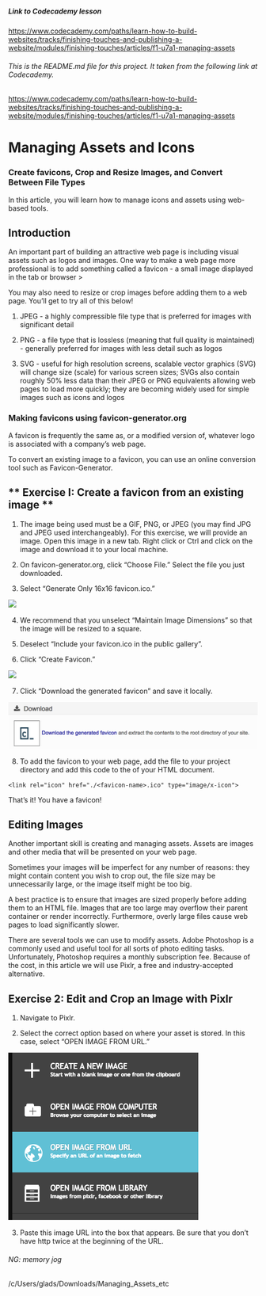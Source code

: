 
##### Link to Codecademy lesson

https://www.codecademy.com/paths/learn-how-to-build-websites/tracks/finishing-touches-and-publishing-a-website/modules/finishing-touches/articles/f1-u7a1-managing-assets


###### This is the README.md file for this project.  It taken from the following link at Codecademy.

https://www.codecademy.com/paths/learn-how-to-build-websites/tracks/finishing-touches-and-publishing-a-website/modules/finishing-touches/articles/f1-u7a1-managing-assets

# Managing Assets and Icons

### Create favicons, Crop and Resize Images, and Convert Between File Types

In this article, you will learn how to manage icons and assets using web-based tools.

## Introduction

An important part of building an attractive web page is including visual assets such as logos and images. One way to make a web page more professional is to add something called a favicon - a small image displayed in the tab or browser >

You may also need to resize or crop images before adding them to a web page. You’ll get to try all of this below!



1. JPEG - a highly compressible file type that is preferred for images with significant detail

2. PNG - a file type that is lossless (meaning that full quality is maintained) - generally preferred for images with less detail such as logos

3. SVG - useful for high resolution screens, scalable vector graphics (SVG) will change size (scale) for various screen sizes; SVGs also contain roughly 50% less data than their JPEG or PNG equivalents allowing web pages to load more quickly; they are becoming widely used for simple images such as icons and logos


### Making favicons using favicon-generator.org

A favicon is frequently the same as, or a modified version of, whatever logo is associated with a company’s web page.

To convert an existing image to a favicon, you can use an online conversion tool such as Favicon-Generator.


## ** Exercise I: Create a favicon from an existing image **

1. The image being used must be a GIF, PNG, or JPEG (you may find JPG and JPEG used interchangeably). For this exercise, we will provide an image. Open this image in a new tab. Right click or Ctrl and click on the image and download it to your local machine.

2. On favicon-generator.org, click “Choose File.” Select the file you just downloaded.

3. Select “Generate Only 16x16 favicon.ico.”

![](./img1)

4. We recommend that you unselect “Maintain Image Dimensions” so that the image will be resized to a square.

5. Deselect “Include your favicon.ico in the public gallery”.

6. Click “Create Favicon.”

![](img2)

7. Click “Download the generated favicon” and save it locally.

![](downloadimg.png)

8. To add the favicon to your web page, add the file to your project directory and add this code to the <head> of your HTML document.

```
<link rel="icon" href="./<favicon-name>.ico" type="image/x-icon">
```

That’s it! You have a favicon!

## Editing Images

Another important skill is creating and managing assets. Assets are images and other media that will be presented on your web page.

Sometimes your images will be imperfect for any number of reasons: they might contain content you wish to crop out, the file size may be unnecessarily large, or the image itself might be too big.

A best practice is to ensure that images are sized properly before adding them to an HTML file. Images that are too large may overflow their parent container or render incorrectly. Furthermore, overly large files cause web pages to load significantly slower.

There are several tools we can use to modify assets. Adobe Photoshop is a commonly used and useful tool for all sorts of photo editing tasks. Unfortunately, Photoshop requires a monthly subscription fee. Because of the cost, in this article we will use Pixlr, a free and industry-accepted alternative.

## Exercise 2: Edit and Crop an Image with Pixlr

1. Navigate to Pixlr.

2. Select the correct option based on where your asset is stored. In this case, select “OPEN IMAGE FROM URL.”

![](newfromurl.png)

3. Paste this image URL into the box that appears. Be sure that you don’t have http twice at the beginning of the URL.





###### NG: memory jog
/c/Users/glads/Downloads/Managing_Assets_etc




